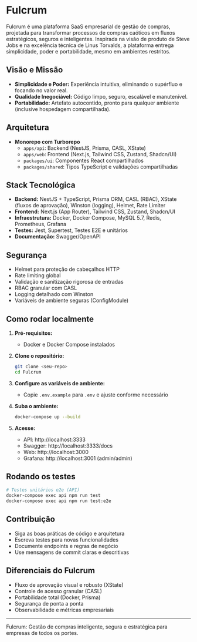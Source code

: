# Fulcrum

Fulcrum é uma plataforma SaaS empresarial de gestão de compras, projetada para transformar processos de compras caóticos em fluxos estratégicos, seguros e inteligentes. Inspirada na visão de produto de Steve Jobs e na excelência técnica de Linus Torvalds, a plataforma entrega simplicidade, poder e portabilidade, mesmo em ambientes restritos.

## Visão e Missão
- **Simplicidade e Poder:** Experiência intuitiva, eliminando o supérfluo e focando no valor real.
- **Qualidade Inegociável:** Código limpo, seguro, escalável e manutenível.
- **Portabilidade:** Artefato autocontido, pronto para qualquer ambiente (inclusive hospedagem compartilhada).

## Arquitetura
- **Monorepo com Turborepo**
  - `apps/api`: Backend (NestJS, Prisma, CASL, XState)
  - `apps/web`: Frontend (Next.js, Tailwind CSS, Zustand, Shadcn/UI)
  - `packages/ui`: Componentes React compartilhados
  - `packages/shared`: Tipos TypeScript e validações compartilhadas

## Stack Tecnológica
- **Backend:** NestJS + TypeScript, Prisma ORM, CASL (RBAC), XState (fluxos de aprovação), Winston (logging), Helmet, Rate Limiter
- **Frontend:** Next.js (App Router), Tailwind CSS, Zustand, Shadcn/UI
- **Infraestrutura:** Docker, Docker Compose, MySQL 5.7, Redis, Prometheus, Grafana
- **Testes:** Jest, Supertest, Testes E2E e unitários
- **Documentação:** Swagger/OpenAPI

## Segurança
- Helmet para proteção de cabeçalhos HTTP
- Rate limiting global
- Validação e sanitização rigorosa de entradas
- RBAC granular com CASL
- Logging detalhado com Winston
- Variáveis de ambiente seguras (ConfigModule)

## Como rodar localmente

1. **Pré-requisitos:**
   - Docker e Docker Compose instalados

2. **Clone o repositório:**
   ```bash
   git clone <seu-repo>
   cd Fulcrum
   ```

3. **Configure as variáveis de ambiente:**
   - Copie `.env.example` para `.env` e ajuste conforme necessário

4. **Suba o ambiente:**
   ```bash
   docker-compose up --build
   ```

5. **Acesse:**
   - API: http://localhost:3333
   - Swagger: http://localhost:3333/docs
   - Web: http://localhost:3000
   - Grafana: http://localhost:3001 (admin/admin)

## Rodando os testes

```bash
# Testes unitários e2e (API)
docker-compose exec api npm run test
docker-compose exec api npm run test:e2e
```

## Contribuição
- Siga as boas práticas de código e arquitetura
- Escreva testes para novas funcionalidades
- Documente endpoints e regras de negócio
- Use mensagens de commit claras e descritivas

## Diferenciais do Fulcrum
- Fluxo de aprovação visual e robusto (XState)
- Controle de acesso granular (CASL)
- Portabilidade total (Docker, Prisma)
- Segurança de ponta a ponta
- Observabilidade e métricas empresariais

---

Fulcrum: Gestão de compras inteligente, segura e estratégica para empresas de todos os portes.
